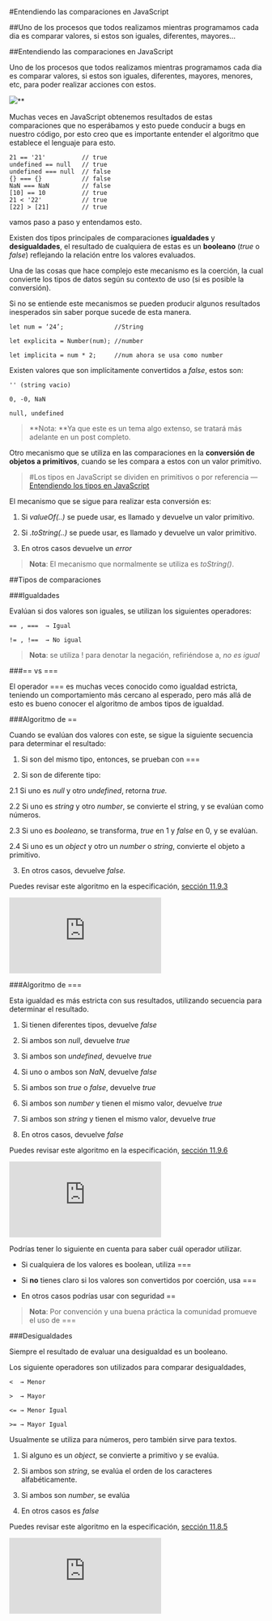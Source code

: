 
#Entendiendo las comparaciones en JavaScript

##Uno de los procesos que todos realizamos mientras programamos cada dia es comparar valores, si estos son iguales, diferentes, mayores…

##Entendiendo las comparaciones en JavaScript

Uno de los procesos que todos realizamos mientras programamos cada dia es comparar valores, si estos son iguales, diferentes, mayores, menores, etc, para poder realizar acciones con estos.

![](https://medium2.global.ssl.fastly.net/max/2048/1*WU_TuMm-amzxxkJJ0MqVMg.png)**

Muchas veces en JavaScript obtenemos resultados de estas comparaciones que no esperábamos y esto puede conducir a bugs en nuestro código, por esto creo que es importante entender el algoritmo que establece el lenguaje para esto.

    21 == '21'          // true
    undefined == null   // true
    undefined === null  // false
    {} === {}           // false
    NaN === NaN         // false
    [10] == 10          // true
    21 < '22'           // true
    [22] > [21]         // true

vamos paso a paso y entendamos esto.

Existen dos tipos principales de comparaciones **igualdades** y **desigualdades**, el resultado de cualquiera de estas es un **booleano** (*true* o *false*) reflejando la relación entre los valores evaluados.

Una de las cosas que hace complejo este mecanismo es la coerción, la cual convierte los tipos de datos según su contexto de uso (si es posible la conversión).

Si no se entiende este mecanismos se pueden producir algunos resultados inesperados sin saber porque sucede de esta manera.

    let num = ‘24’;              //String

    let explicita = Number(num); //number

    let implicita = num * 2;     //num ahora se usa como number

Existen valores que son implícitamente convertidos a *false*, estos son:

    '' (string vacio)

    0, -0, NaN

    null, undefined
> **Nota: **Ya que este es un tema algo extenso, se tratará más adelante en un post completo.

Otro mecanismo que se utiliza en las comparaciones en la **conversión de objetos a primitivos**, cuando se les compara a estos con un valor primitivo.
> #Los tipos en JavaScript se dividen en primitivos o por referencia — [Entendiendo los tipos en JavaScript](https://medium.com/@yeion7/entendiendo-los-tipos-en-javascript-4c1c718e8e2a)

El mecanismo que se sigue para realizar esta conversión es:

1. Si *valueOf(..)* se puede usar, es llamado y devuelve un valor primitivo.

1. Si .*toString(..)* se puede usar, es llamado y devuelve un valor primitivo.

1. En otros casos devuelve un *error*
> **Nota**: El mecanismo que normalmente se utiliza es *toString()*.

##Tipos de comparaciones

###Igualdades

Evalúan si dos valores son iguales, se utilizan los siguientes operadores:

    == , ===  → Igual

    != , !==  → No igual
> **Nota**: se utiliza ! para denotar la negación, refiriéndose a, *no es igual*

###== vs ===

El operador === es muchas veces conocido como igualdad estricta, teniendo un comportamiento más cercano al esperado, pero más allá de esto es bueno conocer el algoritmo de ambos tipos de igualdad.

###Algoritmo de ==

Cuando se evalúan dos valores con este, se sigue la siguiente secuencia para determinar el resultado:

1. Si son del mismo tipo, entonces, se prueban con ===

1. Si son de diferente tipo:

2.1 Si uno es *null* y otro *undefined*, retorna *true.*

2.2 Si uno es *string* y otro *number*, se convierte el string, y se evalúan como números.

2.3 Si uno es *booleano*, se transforma, *true* en 1 y *false* en 0, y se evalúan.

2.4 Si uno es un *object* y otro un *number* o *string*, convierte el objeto a primitivo.

3. En otros casos, devuelve *false.*

Puedes revisar este algoritmo en la especificación, [sección 11.9.3](http://www.ecma-international.org/ecma-262/5.1/#sec-11.9.3)

<iframe src="https://medium.com/media/e157b597d0aedfda13bc38968a6be31e" frameborder=0></iframe>

###Algoritmo de ===

Esta igualdad es más estricta con sus resultados, utilizando secuencia para determinar el resultado.

1. Si tienen diferentes tipos, devuelve *false*

1. Si ambos son *null*, devuelve *true*

1. Si ambos son *undefined*, devuelve *true*

1. Si uno o ambos son *NaN*, devuelve *false*

1. Si ambos son *true* o *false*, devuelve *true*

1. Si ambos son *number* y tienen el mismo valor, devuelve *true*

1. Si ambos son *string* y tienen el mismo valor, devuelve *true*

1. En otros casos, devuelve *false*

Puedes revisar este algoritmo en la especificación, [sección 11.9.6](http://www.ecma-international.org/ecma-262/5.1/#sec-11.9.6)

<iframe src="https://medium.com/media/059cc7c5892618f5239a7077f33ef572" frameborder=0></iframe>

Podrías tener lo siguiente en cuenta para saber cuál operador utilizar.

* Si cualquiera de los valores es boolean, utiliza ===

* Si **no** tienes claro si los valores son convertidos por coerción, usa ===

* En otros casos podrías usar con seguridad ==
> **Nota**: Por convención y una buena práctica la comunidad promueve el uso de ===

###Desigualdades

Siempre el resultado de evaluar una desigualdad es un booleano.

Los siguiente operadores son utilizados para comparar desigualdades,

    <  → Menor

    >  → Mayor

    <= → Menor Igual

    >= → Mayor Igual

Usualmente se utiliza para números, pero también sirve para textos.

1. Si alguno es un *object*, se convierte a primitivo y se evalúa.

1. Si ambos son *string*, se evalúa el orden de los caracteres alfabéticamente.

1. Si ambos son *number*, se evalúa

1. En otros casos es *false*

Puedes revisar este algoritmo en la especificación, [sección 11.8.5](http://www.ecma-international.org/ecma-262/5.1/#sec-11.8.5)

<iframe src="https://medium.com/media/84cc154b5d845d2971afd9bbfe9e91a2" frameborder=0></iframe>

 

 

